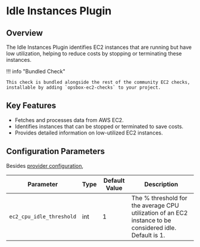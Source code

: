 # Idle Instances Plugin

## Overview

The Idle Instances Plugin identifies EC2 instances that are running but have low utilization, helping to reduce costs by stopping or terminating these instances.

!!! info "Bundled Check"

    This check is bundled alongside the rest of the community EC2 checks, installable by adding `opsbox-ec2-checks` to your project.

## Key Features

- Fetches and processes data from AWS EC2.
- Identifies instances that can be stopped or terminated to save costs.
- Provides detailed information on low-utilized EC2 instances.

## Configuration Parameters
Besides [provider configuration](./ec2_provider/ec2_provider.md#fields),

| Parameter | Type | Default Value | Description |
|-----------|------|---------|-------------|
| `ec2_cpu_idle_threshold` | int | 1 | The % threshold for the average CPU utilization of an EC2 instance to be considered idle. Default is 1. |
